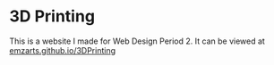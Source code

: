 # 3D Printing

This is a website I made for Web Design Period 2. It can be viewed at [emzarts.github.io/3DPrinting](https://emzarts.github.io/3DPrinting/)
